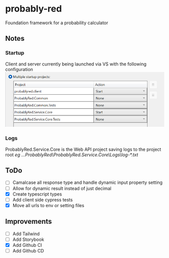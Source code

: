 # probably-red

Foundation framework for a probability calculator

## Notes

### Startup

Client and server currently being launched via VS with the following configuration
![Multi Project Startup Config](docs/images/multi-project-startup.png)

### Logs

ProbablyRed.Service.Core is the Web API project saving logs to the project root
_eg ...ProbablyRed\ProbablyRed.Service.Core\Logs\log-\*.txt_

## ToDo

- [ ] Camalcase all response type and handle dynamic input property setting
- [ ] Allow for dynamic result instead of just decimal
- [x] Create typescript types
- [ ] Add client side cypress tests
- [x] Move all urls to env or setting files

## Improvements

- [ ] Add Tailwind
- [ ] Add Storybook
- [x] Add Github CI
- [ ] Add Github CD
